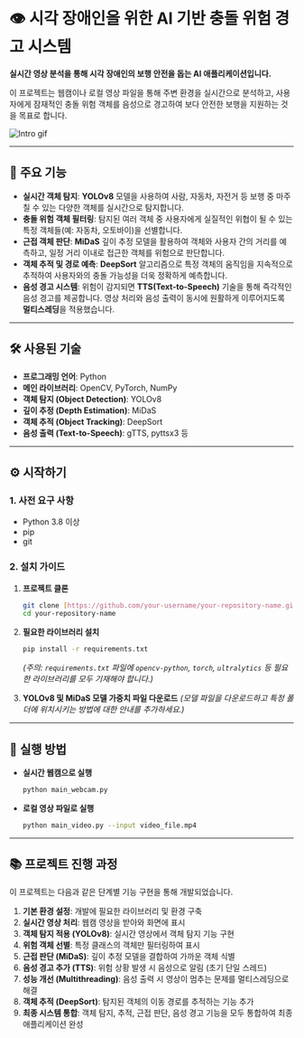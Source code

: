 # 👁️ 시각 장애인을 위한 AI 기반 충돌 위험 경고 시스템

**실시간 영상 분석을 통해 시각 장애인의 보행 안전을 돕는 AI 애플리케이션입니다.**

이 프로젝트는 웹캠이나 로컬 영상 파일을 통해 주변 환경을 실시간으로 분석하고, 사용자에게 잠재적인 충돌 위험 객체를 음성으로 경고하여 보다 안전한 보행을 지원하는 것을 목표로 합니다.

![Intro gif](./statics/yolo+DeepSort150.gif)

---

## 🌟 주요 기능

- **실시간 객체 탐지**: **YOLOv8** 모델을 사용하여 사람, 자동차, 자전거 등 보행 중 마주칠 수 있는 다양한 객체를 실시간으로 탐지합니다.
- **충돌 위험 객체 필터링**: 탐지된 여러 객체 중 사용자에게 실질적인 위협이 될 수 있는 특정 객체들(예: 자동차, 오토바이)을 선별합니다.
- **근접 객체 판단**: **MiDaS** 깊이 추정 모델을 활용하여 객체와 사용자 간의 거리를 예측하고, 일정 거리 이내로 접근한 객체를 위험으로 판단합니다.
- **객체 추적 및 경로 예측**: **DeepSort** 알고리즘으로 특정 객체의 움직임을 지속적으로 추적하여 사용자와의 충돌 가능성을 더욱 정확하게 예측합니다.
- **음성 경고 시스템**: 위험이 감지되면 **TTS(Text-to-Speech)** 기술을 통해 즉각적인 음성 경고를 제공합니다. 영상 처리와 음성 출력이 동시에 원활하게 이루어지도록 **멀티스레딩**을 적용했습니다.

---

## 🛠️ 사용된 기술

- **프로그래밍 언어**: Python
- **메인 라이브러리**: OpenCV, PyTorch, NumPy
- **객체 탐지 (Object Detection)**: YOLOv8
- **깊이 추정 (Depth Estimation)**: MiDaS
- **객체 추적 (Object Tracking)**: DeepSort
- **음성 출력 (Text-to-Speech)**: gTTS, pyttsx3 등

---

## ⚙️ 시작하기

### 1. 사전 요구 사항

- Python 3.8 이상
- pip
- git

### 2. 설치 가이드

1.  **프로젝트 클론**
    ```bash
    git clone [https://github.com/your-username/your-repository-name.git](https://github.com/your-username/your-repository-name.git)
    cd your-repository-name
    ```

2.  **필요한 라이브러리 설치**
    ```bash
    pip install -r requirements.txt
    ```
    *(주의: `requirements.txt` 파일에 `opencv-python`, `torch`, `ultralytics` 등 필요한 라이브러리를 모두 기재해야 합니다.)*

3.  **YOLOv8 및 MiDaS 모델 가중치 파일 다운로드**
    *(모델 파일을 다운로드하고 특정 폴더에 위치시키는 방법에 대한 안내를 추가하세요.)*

---

## 🚀 실행 방법

- **실시간 웹캠으로 실행**
    ```bash
    python main_webcam.py
    ```

- **로컬 영상 파일로 실행**
    ```bash
    python main_video.py --input video_file.mp4
    ```

---

## 📚 프로젝트 진행 과정

이 프로젝트는 다음과 같은 단계별 기능 구현을 통해 개발되었습니다.

1.  **기본 환경 설정**: 개발에 필요한 라이브러리 및 환경 구축
2.  **실시간 영상 처리**: 웹캠 영상을 받아와 화면에 표시
3.  **객체 탐지 적용 (YOLOv8)**: 실시간 영상에서 객체 탐지 기능 구현
4.  **위험 객체 선별**: 특정 클래스의 객체만 필터링하여 표시
5.  **근접 판단 (MiDaS)**: 깊이 추정 모델을 결합하여 가까운 객체 식별
6.  **음성 경고 추가 (TTS)**: 위험 상황 발생 시 음성으로 알림 (초기 단일 스레드)
7.  **성능 개선 (Multithreading)**: 음성 출력 시 영상이 멈추는 문제를 멀티스레딩으로 해결
8.  **객체 추적 (DeepSort)**: 탐지된 객체의 이동 경로를 추적하는 기능 추가
9.  **최종 시스템 통합**: 객체 탐지, 추적, 근접 판단, 음성 경고 기능을 모두 통합하여 최종 애플리케이션 완성
